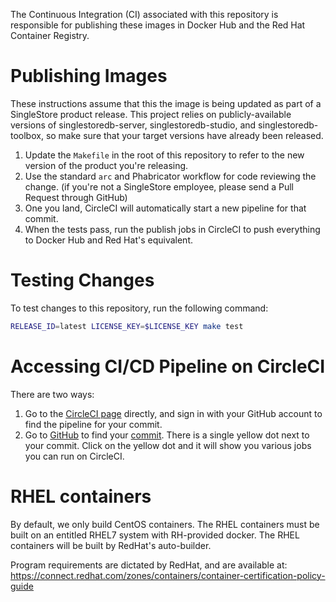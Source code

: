 The Continuous Integration (CI) associated with this repository is responsible for
publishing these images in Docker Hub and the Red Hat Container Registry.

# Publishing Images

These instructions assume that this the image is being updated as part of a
SingleStore product release. This project relies on publicly-available versions of
singlestoredb-server, singlestoredb-studio, and singlestoredb-toolbox, so make sure that your target
versions have already been released.

1. Update the `Makefile` in the root of this repository to refer to the new version of the product you're releasing.
2. Use the standard `arc` and Phabricator workflow for code reviewing the change. (if you're not a SingleStore employee, please send a Pull Request through GitHub)
3. One you land, CircleCI will automatically start a new pipeline for that commit.
4. When the tests pass, run the publish jobs in CircleCI to push everything to Docker Hub and Red Hat's equivalent.

# Testing Changes

To test changes to this repository, run the following command:

```bash
RELEASE_ID=latest LICENSE_KEY=$LICENSE_KEY make test
```

# Accessing CI/CD Pipeline on CircleCI
There are two ways:
1. Go to the [CircleCI page](https://app.circleci.com/pipelines/github/memsql/deployment-docker) directly, and sign in with your GitHub account to find the pipeline for your commit.
2. Go to [GitHub](https://github.com) to find your [commit](https://github.com/memsql/deployment-docker/commits/master).
   There is a single yellow dot next to your commit. Click on the yellow dot and it will show you various jobs you can run on CircleCI.

# RHEL containers

By default, we only build CentOS containers. The RHEL containers must be built
on an entitled RHEL7 system with RH-provided docker. The RHEL containers will
be built by RedHat's auto-builder.

Program requirements are dictated by RedHat, and are available at:
https://connect.redhat.com/zones/containers/container-certification-policy-guide
